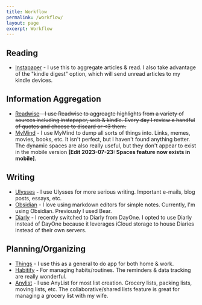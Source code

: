 ```yaml
---
title: Workflow
permalink: /workflow/
layout: page
excerpt: Workflow
---
```



## Reading 

* [Instapaper](https://www.instapaper.com/) - I use this to aggregate articles & read. I also take advantage of the "kindle digest" option, which will send unread articles to my kindle devices.

## Information Aggregation

* ~~[Readwise](https://readwise.io/) - I use Readwise to aggreagte highlights from a variety of sources including instapaper, web & kindle. Every day I review a handful of quotes and choose to discard or <3 them.~~
* [MyMind](https://mymind.com/) - I use MyMind to dump all sorts of things into. Links, memes, movies, books, etc. It isn't perfect, but I haven't found anything better. The dynamic spaces are also really useful, but they don't appear to exist in the mobile version **[Edit 2023-07-23: Spaces feature now exists in mobile]**.

## Writing

* [Ulysses](https://ulysses.app/) - I use Ulysses for more serious writing. Important e-mails, blog posts, essays, etc.
* [Obsidian](https://obsidian.md/) - I love using markdown editors for simple notes. Currently, I'm using Obsidian. Previously I used Bear.
* [Diarly](https://diarly.app/) - I recently switched to Diarly from DayOne. I opted to use Diarly instead of DayOne because it leverages iCloud storage to house Diaries instead of their own servers.

## Planning/Organizing
* [Things](https://culturedcode.com/things/) - I use this as a general to do app for both home & work.
* [Habitify](https://www.habitify.me/) - For managing habits/routines. The reminders & data tracking are really wonderful.
* [Anylist](https://www.anylist.com/) - I use AnyList for most list creation. Grocery lists, packing lists, moving lists, etc. The collaborative/shared lists feature is great for managing a grocery list with my wife.


